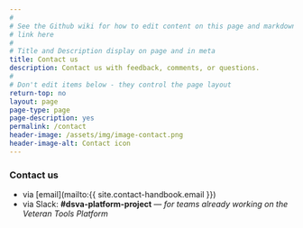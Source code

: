 ```yaml
---
#
# See the Github wiki for how to edit content on this page and markdown styles you can use:
# link here
#
# Title and Description display on page and in meta
title: Contact us
description: Contact us with feedback, comments, or questions.
#
# Don't edit items below - they control the page layout
return-top: no
layout: page
page-type: page
page-description: yes
permalink: /contact
header-image: /assets/img/image-contact.png
header-image-alt: Contact icon
---
```


### Contact us

* via [email](mailto:{{ site.contact-handbook.email }})
* via Slack: **#dsva-platform-project** &mdash; *for teams already working on the Veteran Tools Platform*

<p>&nbsp;</p>
<p>&nbsp;</p>
<p>&nbsp;</p>
